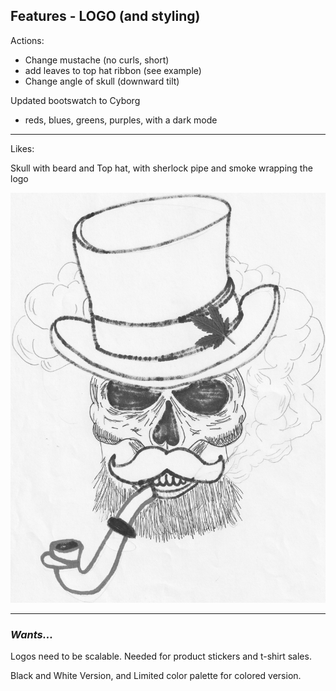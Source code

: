 ## Features - LOGO (and styling)

Actions:

* Change mustache (no curls, short)
* add leaves to top hat ribbon (see example)
* Change angle of skull
(downward tilt)

Updated bootswatch to Cyborg

- reds, blues, greens, purples, with a dark mode
______
Likes: 
<p> Skull with beard and Top hat, with sherlock pipe and smoke wrapping the logo </p>

<p><img alt="V1 Logo" title="IMG-TOPHAT-LOGO-V01.jpg" src="IMG-TOPHAT-LOGO-V01.jpg" /></p>

____
<h3><em>Wants...</em></h3>

<p> Logos need to be scalable. Needed for product stickers and t-shirt sales. </p>

<p> Black and White Version, and Limited color palette for colored version.</p>